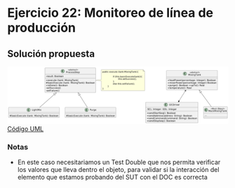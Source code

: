 # Ejercicio 22: Monitoreo de línea de producción
## Solución propuesta
![Diagrama UML](./diag_uml.png)<br>
[Código UML](./source.uml)
### Notas
- En este caso necesitariamos un Test Double que nos permita verificar los valores que lleva dentro el objeto, para validar si la interacción del elemento que estamos probando del SUT con el DOC es correcta
